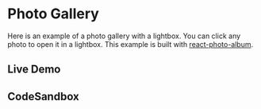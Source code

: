 # Photo Gallery

Here is an example of a photo gallery with a lightbox. You can click any photo to open it in a lightbox.
This example is built with [react-photo-album](https://react-photo-album.com/).

## Live Demo

<PhotoGalleryExample />

## CodeSandbox

<CodeSandboxLink file="/src/examples/Gallery.tsx" path="/examples/gallery" />
